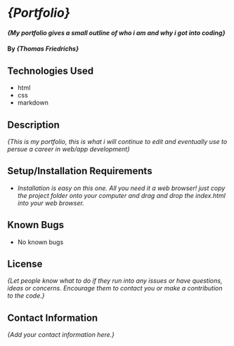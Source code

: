 # _{Portfolio}_

#### _{My portfolio gives a small outline of who i am and why i got into coding}_

#### By _**{Thomas Friedrichs}**_

## Technologies Used

* html
* css
* markdown

## Description
_{This is my portfolio, this is what i will continue to edit and eventually use to persue a career in web/app development}_

## Setup/Installation Requirements

* _Installation is easy on this one. All you need it a web browser! just copy the project folder onto your computer and drag and drop the index.html into your web browser._ 

## Known Bugs

* No known bugs 

## License

_{Let people know what to do if they run into any issues or have questions, ideas or concerns.  Encourage them to contact you or make a contribution to the code.}_

## Contact Information

_{Add your contact information here.}_
